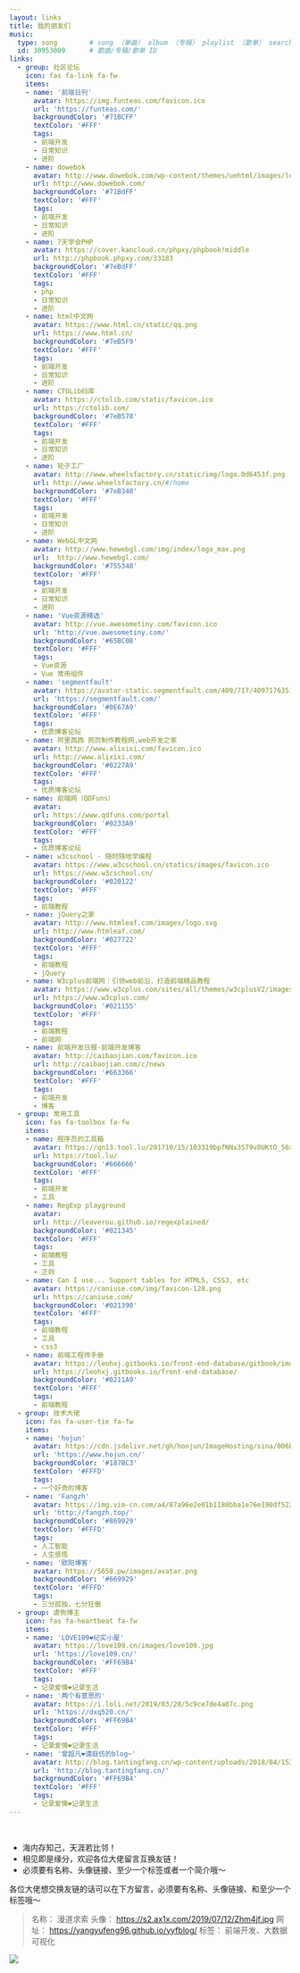 ```yaml
---
layout: links
title: 我的朋友们
music:
  type: song        # song （单曲） album （专辑） playlist （歌单） search （搜索）
  id: 30953009      # 歌曲/专辑/歌单 ID
links:
  - group: 社区论坛
    icon: fas fa-link fa-fw
    items:
    - name: '前端日刊'
      avatar: https://img.funteas.com/favicon.ico
      url: 'https://funteas.com/'
      backgroundColor: '#71BCFF'
      textColor: '#FFF'
      tags:
      - 前端开发
      - 日常知识
      - 进阶
    - name: dowebok
      avatar: http://www.dowebok.com/wp-content/themes/uehtml/images/logo2.png
      url: http://www.dowebok.com/
      backgroundColor: '#71BdFF'
      textColor: '#FFF'
      tags:
      - 前端开发
      - 日常知识
      - 进阶
    - name: 7天学会PHP
      avatar: https://cover.kancloud.cn/phpxy/phpbook!middle
      url: http://phpbook.phpxy.com/33183
      backgroundColor: '#7eBdFF'
      textColor: '#FFF'
      tags:
      - php
      - 日常知识
      - 进阶
    - name: html中文网
      avatar: https://www.html.cn/static/qq.png
      url: https://www.html.cn/
      backgroundColor: '#7eB5F9'
      textColor: '#FFF'
      tags:
      - 前端开发
      - 日常知识
      - 进阶
    - name: CTOLib码库
      avatar: https://ctolib.com/static/favicon.ico
      url: https://ctolib.com/
      backgroundColor: '#7eB578'
      textColor: '#FFF'
      tags:
      - 前端开发
      - 日常知识
      - 进阶
    - name: 轮子工厂
      avatar: http://www.wheelsfactory.cn/static/img/logo.0d6453f.png
      url: http://www.wheelsfactory.cn/#/home
      backgroundColor: '#7eB348'
      textColor: '#FFF'
      tags:
      - 前端开发
      - 日常知识
      - 进阶
    - name: WebGL中文网
      avatar: http://www.hewebgl.com/img/index/logo_max.png
      url:  http://www.hewebgl.com/
      backgroundColor: '#755348'
      textColor: '#FFF'
      tags:
      - 前端开发
      - 日常知识
      - 进阶
    - name: 'Vue资源精选'
      avatar: http://vue.awesometiny.com/favicon.ico
      url: 'http://vue.awesometiny.com/'
      backgroundColor: '#65BC0B'
      textColor: '#FFF'
      tags:
      - Vue资源
      - Vue 常用组件
    - name: 'segmentfault'
      avatar: https://avatar-static.segmentfault.com/409/717/4097176351-5c4fc6084ff14_small
      url: 'https://segmentfault.com/'
      backgroundColor: '#0E67A9'
      textColor: '#FFF'
      tags:
      - 优质博客论坛
    - name: 阿里西西 网页制作教程网,web开发之家
      avatar: http://www.alixixi.com/favicon.ico
      url: http://www.alixixi.com/
      backgroundColor: '#0227A9'
      textColor: '#FFF'
      tags:
      - 优质博客论坛
    - name: 前端网（QDFuns）
      avatar:
      url: https://www.qdfuns.com/portal
      backgroundColor: '#0233A9'
      textColor: '#FFF'
      tags:
      - 优质博客论坛
    - name: w3cschool - 随时随地学编程
      avatar: https://www.w3cschool.cn/statics/images/favicon.ico
      url: https://www.w3cschool.cn/
      backgroundColor: '#020122'
      textColor: '#FFF'
      tags:
      - 前端教程
    - name: jQuery之家
      avatar: http://www.htmleaf.com/images/logo.svg
      url: http://www.htmleaf.com/
      backgroundColor: '#027722'
      textColor: '#FFF'
      tags:
      - 前端教程
      - jQuery
    - name: W3cplus前端网｜引领web前沿，打造前端精品教程
      avatar: https://www.w3cplus.com/sites/all/themes/w3cplusV2/images/logo.png
      url: https://www.w3cplus.com/
      backgroundColor: '#021155'
      textColor: '#FFF'
      tags:
      - 前端教程
      - 前端网
    - name: 前端开发日报-前端开发博客
      avatar: http://caibaojian.com/favicon.ico
      url: http://caibaojian.com/c/news
      backgroundColor: '#663366'
      textColor: '#FFF'
      tags:
      - 前端开发
      - 博客
  - group: 常用工具
    icon: fas fa-toolbox fa-fw
    items:
    - name: 程序员的工具箱
      avatar: https://qn13.tool.lu/201710/15/103319bpfNNx3ST9v8UKtO_56x56.png
      url: https://tool.lu/
      backgroundColor: '#666666'
      textColor: '#FFF'
      tags:
      - 前端开发
      - 工具
    - name: RegExp playground
      avatar: 
      url: http://leaverou.github.io/regexplained/
      backgroundColor: '#021345'
      textColor: '#FFF'
      tags:
      - 前端教程
      - 工具
      - 正则
    - name: Can I use... Support tables for HTML5, CSS3, etc
      avatar: https://caniuse.com/img/favicon-128.png
      url: https://caniuse.com/
      backgroundColor: '#021390'
      textColor: '#FFF'
      tags:
      - 前端教程
      - 工具
      - css3
    - name: 前端工程师手册
      avatar: https://leohxj.gitbooks.io/front-end-database/gitbook/images/favicon.ico
      url: https://leohxj.gitbooks.io/front-end-database/
      backgroundColor: '#0211A9'
      textColor: '#FFF'
      tags:
      - 前端教程
  - group: 技术大佬
    icon: fas fa-user-tie fa-fw
    items:
    - name: 'hojun'
      avatar: https://cdn.jsdelivr.net/gh/honjun/ImageHosting/sina/006bYVyvgy1ftand2qurdj303c03cdfv.jpg
      url: 'https://www.hojun.cn/'
      backgroundColor: '#187BC3'
      textColor: '#FFFD'
      tags:
      - 一个好奇的博客
    - name: 'Fangzh'
      avatar: https://img.vim-cn.com/a4/87a96e2e01b1180bba1e76e190df5220378c1a.png
      url: 'http://fangzh.top/'
      backgroundColor: '#869929'
      textColor: '#FFFD'
      tags:
      - 人工智能
      - 人生感悟
    - name: '欧阳博客'
      avatar: https://5658.pw/images/avatar.png
      backgroundColor: '#669929'
      textColor: '#FFFD'
      tags:
      - 三分孤独，七分狂傲
  - group: 虐狗博主
    icon: fas fa-heartbeat fa-fw
    items:
    - name: 'LOVE109❤️纪实小屋'
      avatar: https://love109.cn/images/love109.jpg
      url: 'https://love109.cn/'
      backgroundColor: '#FF69B4'
      textColor: '#FFF'
      tags:
      - 记录爱情❤️记录生活
    - name: '两个有意思的'
      avatar: https://i.loli.net/2019/03/28/5c9ce7de4a07c.png
      url: 'https://dxq520.cn/'
      backgroundColor: '#FF69B4'
      textColor: '#FFF'
      tags:
      - 记录爱情❤️记录生活
    - name: '曾超凡❤谭庭仿的blog~'
      avatar: http://blog.tantingfang.cn/wp-content/uploads/2018/04/1520476200533.jpg
      url: 'http://blog.tantingfang.cn/'
      backgroundColor: '#FF69B4'
      textColor: '#FFF'
      tags:
      - 记录爱情❤️记录生活
---
```


<br>

- 海内存知己，天涯若比邻！
- 相见即是缘分，欢迎各位大佬留言互换友链！
- 必须要有名称、头像链接、至少一个标签或者一个简介哦～

各位大佬想交换友链的话可以在下方留言，必须要有名称、头像链接、和至少一个标签哦～

> 名称： 漫道求索
头像： https://s2.ax1x.com/2019/07/12/Zhm4jf.jpg
网址： https://yangyufeng96.github.io/yyfblog/
标签： 前端开发、大数据可视化

<img src="https://s2.ax1x.com/2019/07/12/ZhmoDS.gif">
